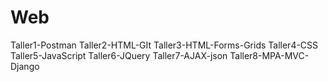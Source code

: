# Web
Taller1-Postman
Taller2-HTML-GIt
Taller3-HTML-Forms-Grids
Taller4-CSS
Taller5-JavaScript
Taller6-JQuery
Taller7-AJAX-json
Taller8-MPA-MVC-Django
